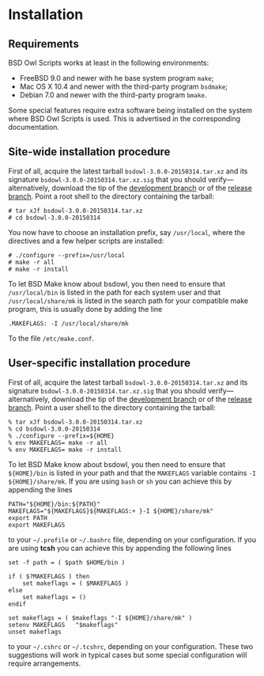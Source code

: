 # Installation

## Requirements

BSD Owl Scripts works at least in the following
environments:

 - FreeBSD 9.0 and newer with he base system program `make`;
 - Mac OS X 10.4 and newer with the third-party program `bsdmake`;
 - Debian 7.0 and newer with the third-party program `bmake`.

Some special features require extra software being installed on the
system where BSD Owl Scripts is used.  This is advertised in
the corresponding documentation.


## Site-wide installation procedure

First of all, acquire the latest tarball `bsdowl-3.0.0-20150314.tar.xz`
and its signature `bsdowl-3.0.0-20150314.tar.xz.sig` that you should
verify—alternatively, download the tip of the
[development branch][branch/master] or of the
[release branch][branch/release].
Point a root shell to the directory containing the tarball:

    # tar xJf bsdowl-3.0.0-20150314.tar.xz
    # cd bsdowl-3.0.0-20150314

You now have to choose an installation prefix, say `/usr/local`, where
the directives and a few helper scripts are installed:

    # ./configure --prefix=/usr/local
    # make -r all
    # make -r install

To let BSD Make know about bsdowl, you then need to
ensure that `/usr/local/bin` is listed in the path for each system
user and that `/usr/local/share/mk` is listed in the search path
for your compatible make program, this is usually done by adding the
line

    .MAKEFLAGS: -I /usr/local/share/mk

To the file `/etc/make.conf`.


## User-specific installation procedure

First of all, acquire the latest tarball `bsdowl-3.0.0-20150314.tar.xz`
and its signature `bsdowl-3.0.0-20150314.tar.xz.sig` that you should
verify—alternatively, download the tip of the
[development branch][branch/master] or of the
[release branch][branch/release].
Point a user shell to the directory containing the tarball:

    % tar xJf bsdowl-3.0.0-20150314.tar.xz
    % cd bsdowl-3.0.0-20150314
    % ./configure --prefix=${HOME}
    % env MAKEFLAGS= make -r all
    % env MAKEFLAGS= make -r install

To let BSD Make know about bsdowl, you then need to
ensure that `${HOME}/bin` is listed in your path and that the
`MAKEFLAGS` variable contains `-I ${HOME}/share/mk`.  If you
are using `bash` or `sh` you can achieve this by appending the lines

    PATH="${HOME}/bin:${PATH}"
    MAKEFLAGS="${MAKEFLAGS}${MAKEFLAGS:+ }-I ${HOME}/share/mk"
    export PATH
    export MAKEFLAGS

to your `~/.profile` or `~/.bashrc` file, depending on your
configuration.  If you are using **tcsh** you can achieve this by
appending the following lines

    set -f path = ( $path $HOME/bin )

    if ( $?MAKEFLAGS ) then
        set makeflags = ( $MAKEFLAGS )
    else
        set makeflags = ()
    endif

    set makeflags = ( $makeflags "-I ${HOME}/share/mk" )
    setenv MAKEFLAGS   "$makeflags"
    unset makeflags

to your `~/.cshrc` or `~/.tcshrc`, depending on your configuration.
These two suggestions will work in typical cases but some special
configuration will require arrangements.

  [branch/master]:  https://github.com/michipili/bsdowl/tree/master
  [branch/release]: https://github.com/michipili/bsdowl/tree/release
